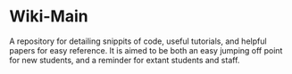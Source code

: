 # Wiki-Main
A repository for detailing snippits of code, useful tutorials, and helpful papers for easy reference. It is aimed to be both an easy jumping off point for new students, and a reminder for extant students and staff.
